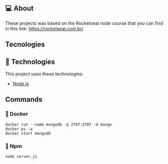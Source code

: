 <div id="about"> 

## :computer: About
These projects was based on the Rocketseat node course that you can find in this link: https://rocketseat.com.br/
</div>

## Tecnologies

<div id="tecnologies"> 

## :rocket: Technologies
This project uses these technologies:
- [Node.js](https://nodejs.org/en/)
</div>

## Commands 
<div id="commands"> 

### :whale2: Docker
```docker
docker run --name mongodb -p 2707:2707 -d mongo
docker ps -a
docker start mongodb
```

### :memo: Npm
```npm
node server.js
```
</div>
